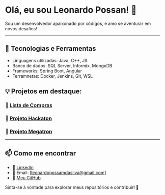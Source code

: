 # Olá, eu sou Leonardo Possan! 👋

Sou um desenvolvedor apaixonado por códigos, e amo se aventurar em novos desafios! 

---

## 🚀 Tecnologias e Ferramentas

- Linguagens utilizadas: Java, C++, JS
- Banco de dados: SQL Server, Informix, MongoDB
- Frameworks: Spring Boot, Angular
- Ferramnetas: Docker, Jenkins, Git, WSL

## 💡 Projetos em destaque: 

### 🔹 [Lista de Compras](https://github.com/1992-leonardo/mobile-lista-compras)

### 🔹 [Projeto Hackaton](https://github.com/Fariawillyan/HackatonOrizon)

### 🔹 [Projeto Megatron](https://github.com/anbernal/megatron-api.git)

---

## 📫 Como me encontrar

- 💼 [LinkedIn](https://www.linkedin.com/in/leonardo-possan-da-silva/)  
- 📧 Email: [leonardopossamdasilva@gmail.com]
- 📂 [Meu GitHub](https://github.com/1992-leonardo)  

Sinta-se à vontade para explorar meus repositórios e contribuir! 🚀


